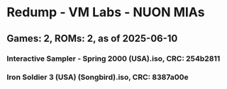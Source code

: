 # Redump - VM Labs - NUON MIAs
## Games: 2, ROMs: 2, as of 2025-06-10

### Interactive Sampler - Spring 2000 (USA).iso, CRC: 254b2811
### Iron Soldier 3 (USA) (Songbird).iso, CRC: 8387a00e
